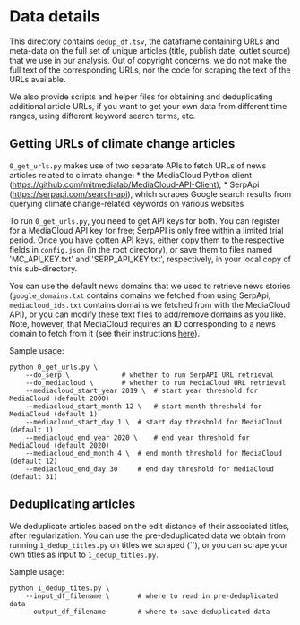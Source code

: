 # Data details

This directory contains `dedup_df.tsv`, the dataframe containing URLs and meta-data on the full set of unique articles (title, publish date, outlet source) that we use in our analysis. Out of copyright concerns, we do not make the full text of the corresponding URLs, nor the code for scraping the text of the URLs available. 

We also provide scripts and helper files for obtaining and deduplicating additional article URLs, if you want to get your own data from different time ranges, using different keyword search terms, etc. 

## Getting URLs of climate change articles

`0_get_urls.py` makes use of two separate APIs to fetch URLs of news articles related to climate change:
	* the MediaCloud Python client (https://github.com/mitmedialab/MediaCloud-API-Client), 
	* SerpApi (https://serpapi.com/search-api), which scrapes Google search results from querying climate change-related keywords on various websites

To run `0_get_urls.py`, you need to get API keys for both. You can register for a MediaCloud API key for free; SerpAPI is only free within a limited trial period. Once you have gotten API keys, either copy them to the respective fields in `config.json` (in the root directory), or save them to files named 'MC_API_KEY.txt' and 'SERP_API_KEY.txt', respectively, in your local copy of this sub-directory.

You can use the default news domains that we used to retrieve news stories (`google_domains.txt` contains domains we fetched from using SerpApi, `mediacloud_ids.txt` contains domains we fetched from with the MediaCloud API), or you can modify these text files to add/remove domains as you like. Note, however, that MediaCloud requires an ID corresponding to a news domain to fetch from it (see their instructions [here](https://github.com/berkmancenter/mediacloud/blob/master/doc/api_2_0_spec/api_2_0_spec.md#grab-all-stories-in-the-new-york-times-during-october-2012)).

Sample usage:

```
python 0_get_urls.py \
	--do_serp \ 			# whether to run SerpAPI URL retrieval
	--do_mediacloud \		# whether to run MediaCloud URL retrieval
	--mediacloud_start_year 2019 \ 	# start year threshold for MediaCloud (default 2000)
	--mediacloud_start_month 12 \	# start month threshold for MediaCloud (default 1)
	--mediacloud_start_day 1 \	# start day threshold for MediaCloud (default 1)
	--mediacloud_end_year 2020 \	# end year threshold for MediaCloud (default 2020)
	--mediacloud_end_month 4 \	# end month threshold for MediaCloud (default 12)
	--mediacloud_end_day 30		# end day threshold for MediaCloud (default 31)
```

## Deduplicating articles

We deduplicate articles based on the edit distance of their associated titles, after regularization. You can use the pre-deduplicated data we obtain from running `1_dedup_titles.py` on titles we scraped (``), or you can scrape your own titles as input to `1_dedup_titles.py`. 

Sample usage:
```
python 1_dedup_tites.py \
	--input_df_filename \		# where to read in pre-deduplicated data
	--output_df_filename 		# where to save deduplicated data
```

